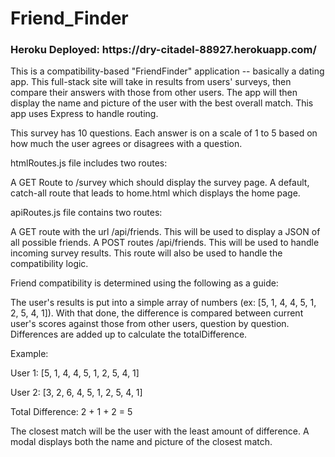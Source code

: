 # Friend_Finder
<h3>Heroku Deployed: https://dry-citadel-88927.herokuapp.com/</h3>
This is a compatibility-based "FriendFinder" application -- basically a dating app. This full-stack site will take in results from users' surveys, then compare their answers with those from other users. The app will then display the name and picture of the user with the best overall match. This app uses Express to handle routing.

This survey has 10 questions. Each answer is on a scale of 1 to 5 based on how much the user agrees or disagrees with a question.

htmlRoutes.js file includes two routes:

A GET Route to /survey which should display the survey page.
A default, catch-all route that leads to home.html which displays the home page. 

apiRoutes.js file contains two routes:

A GET route with the url /api/friends. This will be used to display a JSON of all possible friends.
A POST routes /api/friends. This will be used to handle incoming survey results. This route will also be used to handle the compatibility logic.

Friend compatibility is determined using the following as a guide:

The user's results is put into a simple array of numbers (ex: [5, 1, 4, 4, 5, 1, 2, 5, 4, 1]).
With that done, the difference is compared between current user's scores against those from other users, question by question. Differences are added up to calculate the totalDifference.

Example: 

User 1: [5, 1, 4, 4, 5, 1, 2, 5, 4, 1]

User 2: [3, 2, 6, 4, 5, 1, 2, 5, 4, 1]

Total Difference: 2 + 1 + 2 = 5

The closest match will be the user with the least amount of difference.
A modal displays both the name and picture of the closest match.

